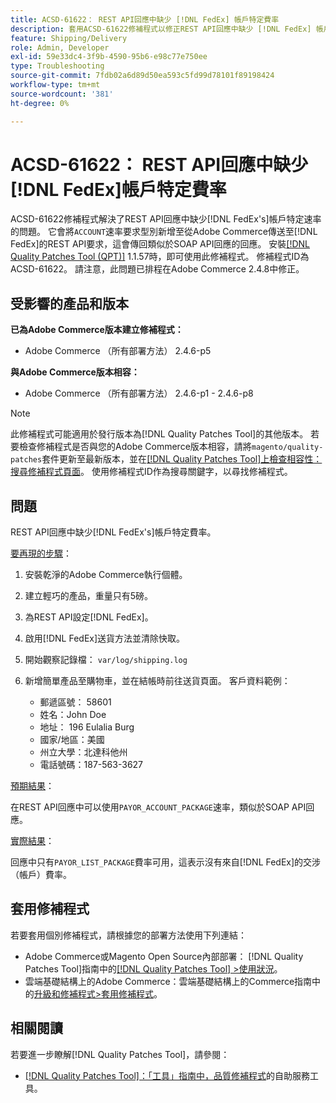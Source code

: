 ```yaml
---
title: ACSD-61622： REST API回應中缺少 [!DNL FedEx] 帳戶特定費率
description: 套用ACSD-61622修補程式以修正REST API回應中缺少 [!DNL FedEx] 帳戶特定費率的Adobe Commerce問題。
feature: Shipping/Delivery
role: Admin, Developer
exl-id: 59e33dc4-3f9b-4590-95b6-e98c77e750ee
type: Troubleshooting
source-git-commit: 7fdb02a6d89d50ea593c5fd99d78101f89198424
workflow-type: tm+mt
source-wordcount: '381'
ht-degree: 0%

---
```


# ACSD-61622： REST API回應中缺少[!DNL FedEx]帳戶特定費率

ACSD-61622修補程式解決了REST API回應中缺少[!DNL FedEx's]帳戶特定速率的問題。 它會將`ACCOUNT`速率要求型別新增至從Adobe Commerce傳送至[!DNL FedEx]的REST API要求，這會傳回類似於SOAP API回應的回應。 安裝[[!DNL Quality Patches Tool (QPT)]](/help/tools/quality-patches-tool/quality-patches-tool-to-self-serve-quality-patches.md) 1.1.57時，即可使用此修補程式。 修補程式ID為ACSD-61622。 請注意，此問題已排程在Adobe Commerce 2.4.8中修正。

## 受影響的產品和版本

**已為Adobe Commerce版本建立修補程式：**

* Adobe Commerce （所有部署方法） 2.4.6-p5

**與Adobe Commerce版本相容：**

* Adobe Commerce （所有部署方法） 2.4.6-p1 - 2.4.6-p8

>[!NOTE]
>
>此修補程式可能適用於發行版本為[!DNL Quality Patches Tool]的其他版本。 若要檢查修補程式是否與您的Adobe Commerce版本相容，請將`magento/quality-patches`套件更新至最新版本，並在[[!DNL Quality Patches Tool]上檢查相容性：搜尋修補程式頁面](https://experienceleague.adobe.com/tools/commerce-quality-patches/index.html)。 使用修補程式ID作為搜尋關鍵字，以尋找修補程式。

## 問題

REST API回應中缺少[!DNL FedEx's]帳戶特定費率。

<u>要再現的步驟</u>：

1. 安裝乾淨的Adobe Commerce執行個體。
1. 建立輕巧的產品，重量只有5磅。
1. 為REST API設定[!DNL FedEx]。
1. 啟用[!DNL FedEx]送貨方法並清除快取。
1. 開始觀察記錄檔： `var/log/shipping.log`
1. 新增簡單產品至購物車，並在結帳時前往送貨頁面。 客戶資料範例：

   * 郵遞區號： 58601
   * 姓名：John Doe
   * 地址： 196 Eulalia Burg
   * 國家/地區：美國
   * 州立大學：北達科他州
   * 電話號碼：187-563-3627

<u>預期結果</u>：

在REST API回應中可以使用`PAYOR_ACCOUNT_PACKAGE`速率，類似於SOAP API回應。

<u>實際結果</u>：

回應中只有`PAYOR_LIST_PACKAGE`費率可用，這表示沒有來自[!DNL FedEx]的交涉（帳戶）費率。

## 套用修補程式

若要套用個別修補程式，請根據您的部署方法使用下列連結：

* Adobe Commerce或Magento Open Source內部部署： [!DNL Quality Patches Tool]指南中的[[!DNL Quality Patches Tool] >使用狀況](/help/tools/quality-patches-tool/usage.md)。
* 雲端基礎結構上的Adobe Commerce：雲端基礎結構上的Commerce指南中的[升級和修補程式>套用修補程式](https://experienceleague.adobe.com/docs/commerce-cloud-service/user-guide/develop/upgrade/apply-patches.html)。

## 相關閱讀

若要進一步瞭解[!DNL Quality Patches Tool]，請參閱：

* [[!DNL Quality Patches Tool]：「工具」指南中，品質修補程式](/help/tools/quality-patches-tool/quality-patches-tool-to-self-serve-quality-patches.md)的自助服務工具。
